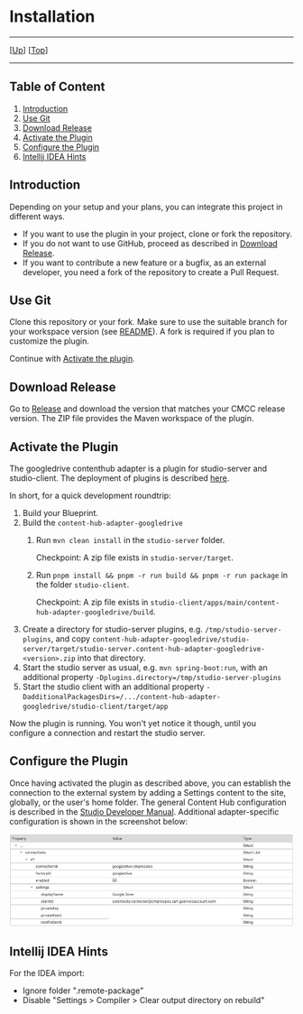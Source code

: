 # Installation

--------------------------------------------------------------------------------

\[[Up](README.md)\] \[[Top](#top)\]

--------------------------------------------------------------------------------

## Table of Content

1. [Introduction](#introduction)
2. [Use Git](#use-git)
3. [Download Release](#download-release)
4. [Activate the Plugin](#activate-the-plugin)
5. [Configure the Plugin](#configure-the-plugin)
6. [Intellij IDEA Hints](#intellij-idea-hints)

## Introduction

Depending on your setup and your plans, you can integrate this project in different ways.

* If you want to use the plugin in your project, clone or fork the repository.
* If you do not want to use GitHub, proceed as described in [Download Release](#download-release).
* If you want to contribute a new feature or a bugfix, as an external developer, you need a fork of the repository to create a Pull Request.

## Use Git

Clone this repository or your fork. Make sure to use the suitable branch
for your workspace version (see [README](../README.md)). A fork is required if
you plan to customize the plugin.

Continue with [Activate the plugin](#activate-the-plugin).

## Download Release

Go to [Release](https://github.com/CoreMedia/content-hub-adapter-googledrive/releases) and download the version that matches your CMCC release version.
The ZIP file provides the Maven workspace of the plugin.

## Activate the Plugin

The googledrive contenthub adapter is a plugin for studio-server and studio-client.
The deployment of plugins is described [here](https://documentation.coremedia.com/cmcc-11/artifacts/2210/webhelp/coremedia-en/content/ApplicationPlugins.html).

In short, for a quick development roundtrip:
1. Build your Blueprint.
2. Build the `content-hub-adapter-googledrive`
   1. Run `mvn clean install` in the `studio-server` folder.

      Checkpoint: A zip file exists in `studio-server/target`. 
   2. Run `pnpm install && pnpm -r run build && pnpm -r run package` in the folder `studio-client`.
  
      Checkpoint: A zip file exists in `studio-client/apps/main/content-hub-adapter-googledrive/build`.
3. Create a directory for studio-server plugins, e.g. `/tmp/studio-server-plugins`,
   and copy `content-hub-adapter-googledrive/studio-server/target/studio-server.content-hub-adapter-googledrive-<version>.zip`
   into that directory.
4. Start the studio server as usual, e.g. `mvn spring-boot:run`, with an additional property `-Dplugins.directory=/tmp/studio-server-plugins`
5. Start the studio client with an additional property `-DadditionalPackagesDirs=/.../content-hub-adapter-googledrive/studio-client/target/app`

Now the plugin is running.  You won't yet notice it though, until you configure a connection
and restart the studio server.

## Configure the Plugin

Once having activated the plugin as described above, you can establish the connection to the external system by adding a Settings content to the site,
globally, or the user's home folder. The general Content Hub configuration is described in the
[Studio Developer Manual](https://documentation.coremedia.com/cmcc-11/artifacts/2210/webhelp/studio-developer-en/content/Content_HubAdapterConfiguration.html).
Additional adapter-specific configuration is shown in the screenshot below:

![Image1: Adapter-specific configuration](editorial-documentation_2.png)

## Intellij IDEA Hints

For the IDEA import:
- Ignore folder ".remote-package"
- Disable "Settings > Compiler > Clear output directory on rebuild"
